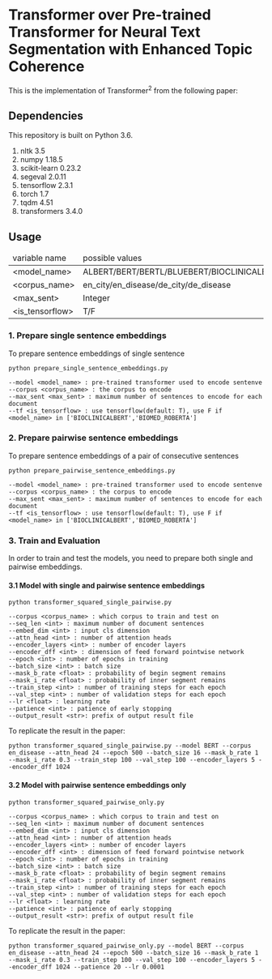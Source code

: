 # Transformer over Pre-trained Transformer for Neural Text Segmentation with Enhanced Topic Coherence
This is the implementation of Transformer$^2$ from the following paper:

## Dependencies
This repository is built on Python 3.6.
<ol>
<li>nltk 3.5</li>
<li>numpy 1.18.5</li>
<li>scikit-learn 0.23.2</li>
<li>segeval 2.0.11</li>
<li>tensorflow 2.3.1</li>
<li>torch 1.7</li>
<li>tqdm 4.51</li>
<li>transformers 3.4.0</li>
</ol>

## Usage
<table>
	<thead><td>variable name</td><td>possible values</td></thead>
	<tr><td>&lt;model_name&gt;</td><td>ALBERT/BERT/BERTL/BLUEBERT/BIOCLINICALBERT/BIOMED_ROBERTA/DEBERT/XLNET</td></tr>
	<tr><td>&lt;corpus_name&gt;</td><td>en_city/en_disease/de_city/de_disease</td></tr>
	<tr><td>&lt;max_sent&gt;</td><td>Integer</td></tr>
	<tr><td>&lt;is_tensorflow&gt;</td><td>T/F</td></tr>
</table>

### 1. Prepare single sentence embeddings
To prepare sentence embeddings of single sentence

```
python prepare_single_sentence_embeddings.py

--model <model_name> : pre-trained transformer used to encode sentenve
--corpus <corpus_name> : the corpus to encode
--max_sent <max_sent> : maximum number of sentences to encode for each document
--tf <is_tensorflow> : use tensorflow(default: T), use F if <model_name> in ['BIOCLINICALBERT','BIOMED_ROBERTA']
```

### 2. Prepare pairwise sentence embeddings
To prepare sentence embeddings of a pair of consecutive sentences

```
python prepare_pairwise_sentence_embeddings.py

--model <model_name> : pre-trained transformer used to encode sentenve
--corpus <corpus_name> : the corpus to encode
--max_sent <max_sent> : maximum number of sentences to encode for each document
--tf <is_tensorflow> : use tensorflow(default: T), use F if <model_name> in ['BIOCLINICALBERT','BIOMED_ROBERTA']
```

### 3. Train and Evaluation

In order to train and test the models, you need to prepare both single and pairwise embeddings.

#### 3.1 Model with single and pairwise sentence embeddings

```
python transformer_squared_single_pairwise.py

--corpus <corpus_name> : which corpus to train and test on
--seq_len <int> : maximum number of document sentences
--embed_dim <int> : input cls dimension
--attn_head <int> : number of attention heads
--encoder_layers <int> : number of encoder layers
--encoder_dff <int> : dimension of feed forward pointwise network
--epoch <int> : number of epochs in training
--batch_size <int> : batch size
--mask_b_rate <float> : probability of begin segment remains
--mask_i_rate <float> : probability of inner segment remains
--train_step <int> : number of training steps for each epoch
--val_step <int> : number of validation steps for each epoch
--lr <float> : learning rate
--patience <int> : patience of early stopping
--output_result <str>: prefix of output result file
```
To replicate the result in the paper:<br />
```
python transformer_squared_single_pairwise.py --model BERT --corpus en_disease --attn_head 24 --epoch 500 --batch_size 16 --mask_b_rate 1 --mask_i_rate 0.3 --train_step 100 --val_step 100 --encoder_layers 5 --encoder_dff 1024
```

#### 3.2 Model with pairwise sentence embeddings only

```
python transformer_squared_pairwise_only.py

--corpus <corpus_name> : which corpus to train and test on
--seq_len <int> : maximum number of document sentences
--embed_dim <int> : input cls dimension
--attn_head <int> : number of attention heads
--encoder_layers <int> : number of encoder layers
--encoder_dff <int> : dimension of feed forward pointwise network
--epoch <int> : number of epochs in training
--batch_size <int> : batch size
--mask_b_rate <float> : probability of begin segment remains
--mask_i_rate <float> : probability of inner segment remains
--train_step <int> : number of training steps for each epoch
--val_step <int> : number of validation steps for each epoch
--lr <float> : learning rate
--patience <int> : patience of early stopping
--output_result <str>: prefix of output result file
```
To replicate the result in the paper:<br />
```
python transformer_squared_pairwise_only.py --model BERT --corpus en_disease --attn_head 24 --epoch 500 --batch_size 16 --mask_b_rate 1 --mask_i_rate 0.3 --train_step 100 --val_step 100 --encoder_layers 5 --encoder_dff 1024 --patience 20 --lr 0.0001
```
